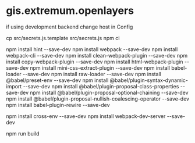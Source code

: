 # gis.extremum.openlayers

if using development backend change host in Config

cp src/secrets.js.template src/secrets.js
npm ci


npm install hint --save-dev
npm install webpack --save-dev
npm install webpack-cli --save-dev
npm install clean-webpack-plugin --save-dev
npm install copy-webpack-plugin --save-dev
npm install html-webpack-plugin --save-dev
npm install mini-css-extract-plugin --save-dev
npm install babel-loader --save-dev
npm install raw-loader --save-dev
npm install @babel/preset-env --save-dev
npm install @babel/plugin-syntax-dynamic-import --save-dev
npm install @babel/plugin-proposal-class-properties --save-dev
npm install @babel/plugin-proposal-optional-chaining --save-dev
npm install @babel/plugin-proposal-nullish-coalescing-operator --save-dev
npm install babel-plugin-rewire --save-dev

npm install cross-env --save-dev
npm install webpack-dev-server --save-dev

npm run build
